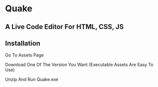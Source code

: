# Quake
## A Live Code Editor For HTML, CSS, JS

## Installation

Go To Assets Page

Download One Of The Version You Want (Executable Assets Are Easy To Use)

Unzip And Run Quake.exe
